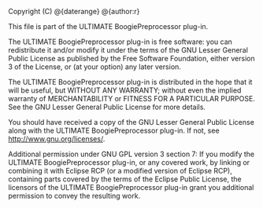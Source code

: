 Copyright (C) @{daterange} @{author:r}

This file is part of the ULTIMATE BoogiePreprocessor plug-in.

The ULTIMATE BoogiePreprocessor plug-in is free software: you can redistribute it and/or modify
it under the terms of the GNU Lesser General Public License as published
by the Free Software Foundation, either version 3 of the License, or
(at your option) any later version.

The ULTIMATE BoogiePreprocessor plug-in is distributed in the hope that it will be useful,
but WITHOUT ANY WARRANTY; without even the implied warranty of
MERCHANTABILITY or FITNESS FOR A PARTICULAR PURPOSE.  See the
GNU Lesser General Public License for more details.

You should have received a copy of the GNU Lesser General Public License
along with the ULTIMATE BoogiePreprocessor plug-in. If not, see <http://www.gnu.org/licenses/>.

Additional permission under GNU GPL version 3 section 7:
If you modify the ULTIMATE BoogiePreprocessor plug-in, or any covered work, by linking
or combining it with Eclipse RCP (or a modified version of Eclipse RCP), 
containing parts covered by the terms of the Eclipse Public License, the 
licensors of the ULTIMATE BoogiePreprocessor plug-in grant you additional permission 
to convey the resulting work.
